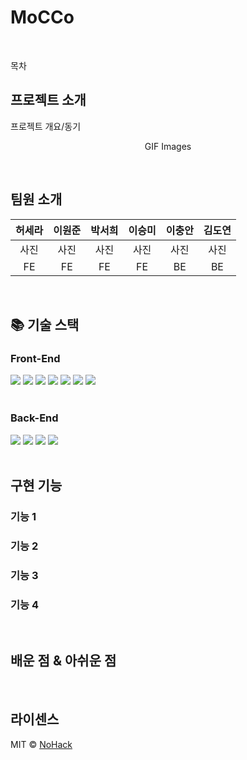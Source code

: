 # MoCCo

<p align="center">
  <br>
  <img src="">
  <br>
</p>

목차

## 프로젝트 소개

<p align="justify">
프로젝트 개요/동기
</p>

<p align="center">
GIF Images
</p>

<br>

## 팀원 소개

| 허세라 | 이원준 | 박서희 | 이승미 | 이충안 | 김도연 |
| :----: | :----: | :----: | :----: | :----: | :----: |
|  사진  |  사진  |  사진  |  사진  |  사진  |  사진  |
|   FE   |   FE   |   FE   |   FE   |   BE   |   BE   |

<br>

## 📚 기술 스택

<!-- |  HTML   |   CSS   | JavaScript |  React   |  eslint   |                              prettier                               |
| :-----: | :-----: | :--------: | :------: | :-------: | :-----------------------------------------------------------------: |
| ![html] | ![css3] |   ![js]    | ![react] | ![eslint] | <img src="./images/stack/prettier.svg" width="48px" height="48px"/> | -->

### Front-End

<!-- <img src="https://img.shields.io/badge/표시할이름-색상?style=for-the-badge&logo=기술스택아이콘&logoColor=white"> -->
<div>
  <img src="https://img.shields.io/badge/HTML5-E34F26?style=for-the-badge&logo=HTML5&logoColor=white">
  <img src="https://img.shields.io/badge/CSS3-1572B6?style=for-the-badge&logo=CSS3&logoColor=white">
  <img src="https://img.shields.io/badge/JavaScript-F7DF1E?style=for-the-badge&logo=JavaScript&logoColor=black">
  <img src="https://img.shields.io/badge/React-61DAFB?style=for-the-badge&logo=React&logoColor=black">
  <img src="https://img.shields.io/badge/React Router-CA4245?style=for-the-badge&logo=ReactRouter&logoColor=white">
  <img src="https://img.shields.io/badge/ESLint-4B32C3?style=for-the-badge&logo=ESLint&logoColor=white">
  <img src="https://img.shields.io/badge/Prettier-F7B93E?style=for-the-badge&logo=Prettier&logoColor=black">
</div>

<br>

### Back-End

<div>
  <img src="https://img.shields.io/badge/Spring Boot-6DB33F?style=for-the-badge&logo=SpringBoot&logoColor=white">
  <img src="https://img.shields.io/badge/Spring Security-6DB33F?style=for-the-badge&logo=SpringSecurity&logoColor=white">
  <img src="https://img.shields.io/badge/Amazon AWS-232F3E?style=for-the-badge&logo=AmazonAWS&logoColor=white">
  <img src="https://img.shields.io/badge/MySQL-4479A1?style=for-the-badge&logo=MySQL&logoColor=white">
</div>
<br>

## 구현 기능

### 기능 1

### 기능 2

### 기능 3

### 기능 4

<br>

## 배운 점 & 아쉬운 점

<p align="justify">

</p>

<br>

## 라이센스

MIT &copy; [NoHack](mailto:lbjp114@gmail.com)

<!-- Stack Icon Refernces -->

[html]: ./images/stack/html.svg
[css3]: ./images/stack/css3.svg
[js]: ./images/stack/javascript.svg
[react]: ./images/stack/react.svg
[eslint]: ./images/stack/eslint.svg
[prettier]: ./images/stack/prettier.svg
